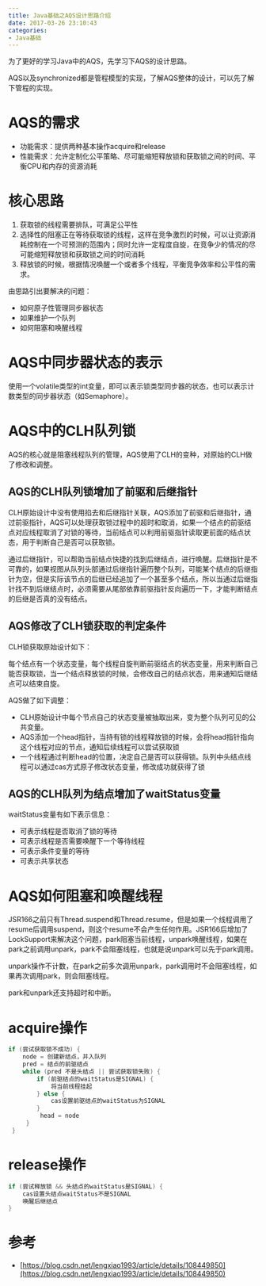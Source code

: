 ```yaml
---
title: Java基础之AQS设计思路介绍
date: 2017-03-26 23:10:43
categories: 
- Java基础
---
```

为了更好的学习Java中的AQS，先学习下AQS的设计思路。

<!--more-->

AQS以及synchronized都是管程模型的实现，了解AQS整体的设计，可以先了解下管程的实现。

# AQS的需求

- 功能需求：提供两种基本操作acquire和release
- 性能需求：允许定制化公平策略、尽可能缩短释放锁和获取锁之间的时间、平衡CPU和内存的资源消耗

# 核心思路

1. 获取锁的线程需要排队，可满足公平性
2. 选择性的阻塞正在等待获取锁的线程，这样在竞争激烈的时候，可以让资源消耗控制在一个可预测的范围内；同时允许一定程度自旋，在竞争少的情况的尽可能缩短释放锁和获取锁之间的时间消耗
3. 释放锁的时候，根据情况唤醒一个或者多个线程，平衡竞争效率和公平性的需求。

由思路引出要解决的问题：

- 如何原子性管理同步器状态
- 如果维护一个队列
- 如何阻塞和唤醒线程

# AQS中同步器状态的表示

使用一个volatile类型的int变量，即可以表示锁类型同步器的状态，也可以表示计数类型的同步器状态（如Semaphore）。

# AQS中的CLH队列锁

AQS的核心就是阻塞线程队列的管理，AQS使用了CLH的变种，对原始的CLH做了修改和调整。

## AQS的CLH队列锁增加了前驱和后继指针

CLH原始设计中没有使用掐去和后继指针关联，AQS添加了前驱和后继指针，通过前驱指针，AQS可以处理获取锁过程中的超时和取消，如果一个结点的前驱结点对应线程取消了对锁的等待，当前结点可以利用前驱指针读取更前面的结点状态，用于判断自己是否可以获取锁。

通过后继指针，可以帮助当前结点快捷的找到后继结点，进行唤醒。后继指针是不可靠的，如果视图从队列头部通过后继指针遍历整个队列，可能某个结点的后继指针为空，但是实际该节点的后继已经追加了一个甚至多个结点，所以当通过后继指针找不到后继结点时，必须需要从尾部依靠前驱指针反向遍历一下，才能判断结点的后继是否真的没有结点。

## AQS修改了CLH锁获取的判定条件

CLH锁获取原始设计如下：

每个结点有一个状态变量，每个线程自旋判断前驱结点的状态变量，用来判断自己能否获取锁，当一个结点释放锁的时候，会修改自己的结点状态，用来通知后继结点可以结束自旋。

AQS做了如下调整：

- CLH原始设计中每个节点自己的状态变量被抽取出来，变为整个队列可见的公共变量。
- AQS添加一个head指针，当持有锁的线程释放锁的时候，会将head指针指向这个线程对应的节点，通知后续线程可以尝试获取锁
- 一个线程通过判断head的位置，决定自己是否可以获得锁。队列中头结点线程可以通过cas方式原子修改状态变量，修改成功就获得了锁

## AQS的CLH队列为结点增加了waitStatus变量

waitStatus变量有如下表示信息：

- 可表示线程是否取消了锁的等待
- 可表示线程是否需要唤醒下一个等待线程
- 可表示条件变量的等待
- 可表示共享状态

# AQS如何阻塞和唤醒线程

JSR166之前只有Thread.suspend和Thread.resume，但是如果一个线程调用了resume后调用suspend，则这个resume不会产生任何作用。JSR166后增加了LockSupport来解决这个问题，park阻塞当前线程，unpark唤醒线程，如果在park之前调用unpark，park不会阻塞线程，也就是说unpark可以先于park调用。

unpark操作不计数，在park之前多次调用unpark，park调用时不会阻塞线程，如果再次调用park，则会阻塞线程。

park和unpark还支持超时和中断。

# acquire操作

```java
if (尝试获取锁不成功) {
    node = 创建新结点，并入队列
    pred = 结点的前驱结点
    while (pred 不是头结点 || 尝试获取锁失败) {
        if (前驱结点的waitStatus是SIGNAL) {
            将当前线程挂起
        } else {
            cas设置前驱结点的waitStatus为SIGNAL
        }
         head = node
     }
 }
```

# release操作

```java
if (尝试释放锁 && 头结点的waitStatus是SIGNAL) {
    cas设置头结点waitStatus不是SIGNAL
    唤醒后继结点
}
```

# 参考

- [https://blog.csdn.net/lengxiao1993/article/details/108449850](https://blog.csdn.net/lengxiao1993/article/details/108449850)